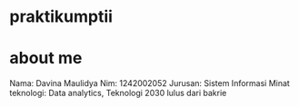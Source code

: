 # praktikumptii
# about me
Nama: Davina Maulidya
Nim: 1242002052
Jurusan: Sistem Informasi
Minat teknologi: Data analytics, Teknologi
2030 lulus dari bakrie
